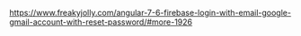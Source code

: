 https://www.freakyjolly.com/angular-7-6-firebase-login-with-email-google-gmail-account-with-reset-password/#more-1926

